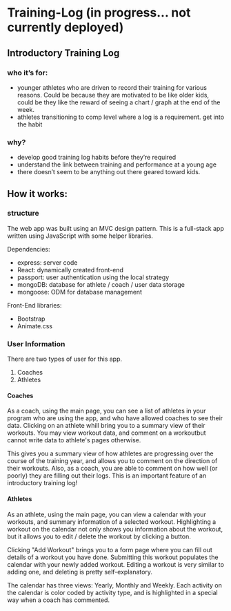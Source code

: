 # Training-Log (in progress... not currently deployed)
## Introductory Training Log

### who it’s for: 

- younger athletes who are driven to record their training for various reasons.  Could be because they are motivated to be like older kids, could be they like the reward of seeing a chart / graph at the end of the week. 
- athletes transitioning to comp level where a log is a requirement. get into the habit

### why?

- develop good training log habits before they’re required
- understand the link between training and performance at a young age
- there doesn’t seem to be anything out there geared toward kids. 

## How it works:

### structure

The web app was built using an MVC design pattern.  This is a full-stack app written using JavaScript with some helper libraries. 

Dependencies: 

- express: server code
- React: dynamically created front-end
- passport: user authentication using the local strategy
- mongoDB: database for athlete / coach / user data storage
- mongoose: ODM for database management

Front-End libraries: 

- Bootstrap
- Animate.css

### User Information

There are two types of user for this app.  

1. Coaches
2. Athletes

#### Coaches

As a coach, using the main page, you can see a list of athletes in your program who are using the app, and who have allowed coaches to see their data.  Clicking on an athlete whill bring you to a summary view of their workouts.  You may view workout data, and comment on a workoutbut cannot write data to athlete's pages otherwise.  

This gives you a summary view of how athletes are progressing over the course of the training year, and allows you to comment on the direction of their workouts.  Also, as a coach, you are able to comment on how well (or poorly) they are filling out their logs.  This is an important feature of an introductory training log! 

#### Athletes

As an athlete, using the main page, you can view a calendar with your workouts, and summary information of a selected workout. Highlighting a workout on the calendar not only shows you information about the workout, but it allows you to edit / delete the workout by clicking a button.

Clicking "Add Workout" brings you to a form page where you can fill out details of a workout you have done. Submitting this workout populates the calendar with your newly added workout. Editing a workout is very similar to adding one, and deleting is pretty self-explanatory. 

The calendar has three views: Yearly, Monthly and Weekly.  Each activity on the calendar is color coded by activity type, and is highlighted in a special way when a coach has commented. 
